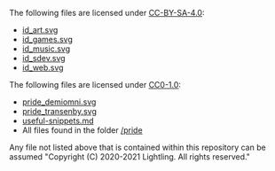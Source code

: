 The following files are licensed under [CC-BY-SA-4.0](https://creativecommons.org/licenses/by-sa/4.0/):
- [id_art.svg](id_art.svg)
- [id_games.svg](id_games.svg)
- [id_music.svg](id_music.svg)
- [id_sdev.svg](id_sdev.svg)
- [id_web.svg](id_web.svg)

The following files are licensed under [CC0-1.0](https://creativecommons.org/share-your-work/public-domain/cc0/):
- [pride_demiomni.svg](pride_demiomni.svg)
- [pride_transenby.svg](pride_transenby.svg)
- [useful-snippets.md](useful-snippets.md)
- All files found in the folder [/pride](pride)

Any file not listed above that is contained within this repository can be assumed "Copyright (C) 2020-2021 Lightling. All rights reserved."
